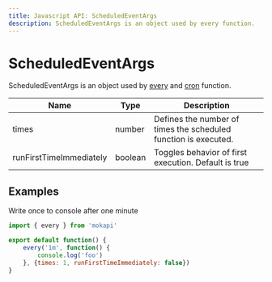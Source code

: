 ```yaml
---
title: Javascript API: ScheduledEventArgs
description: ScheduledEventArgs is an object used by every function.
---
```

# ScheduledEventArgs

ScheduledEventArgs is an object used by [every](/docs/javascript-api/mokapi/every.md) and
[cron](/docs/javascript-api/mokapi/every.md) function.

| Name                     | Type    | Description                                                              |
|--------------------------|---------|--------------------------------------------------------------------------|
| times                    | number  | Defines the number of times the scheduled function is executed.          |
| runFirstTimeImmediately  | boolean | Toggles behavior of first execution. Default is true                     |

## Examples

Write once to console after one minute

```javascript
import { every } from 'mokapi'

export default function() {
    every('1m', function() {
        console.log('foo')
    }, {times: 1, runFirstTimeImmediately: false})
}
```